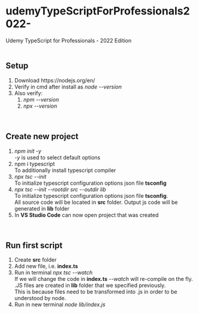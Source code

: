 # udemyTypeScriptForProfessionals2022-
Udemy TypeScript for Professionals - 2022 Edition<br />
<br />
## Setup
<ol>
<li> Download https://nodejs.org/en/ </li>
<li> Verify in cmd after install as <em>node --version</em> </li>
<li> Also verify:
<ol>
<li><em>npm --version</em> </li>
<li><em>npx --version</em> </li>
</ol>
</li>
</ol>
<br />
<h2>Create new project</h2>
<ol>
<li><em>npm init -y</em></li>
<em>-y</em> is used to select default options <br />
<li>npm i typescript</em></li> 
To additionally install typescript compiler <br />
<li><em>npx tsc --init</em></li> 
To initialize typescript configuration options json file <strong>tsconfig</strong><br />
<li><em>npx tsc --init --rootdir src --outdir lib</em></li> 
To initialize typescript configuration options json file <strong>tsconfig</strong>. <br />
All source code will be located in <strong>src</strong> folder. Output js code will be generated in <strong>lib</strong> folder <br />
<li>In <strong>VS Studio Code</strong> can now open project that was created</li>
</ol>
<br />
<h2>Run first script</h2>
<ol>
<li>Create <strong>src</strong> folder</li>
<li>Add new file, i.e. <strong>index.ts</strong></li>
<li>Run in terminal <em>npx tsc --watch</em></li>
If we will change the code in <strong>index.ts</strong> <em>--watch</em> will re-compile on the fly. <br />
.JS files are created in <strong>lib</strong> folder that we specified previously. <br />
This is because files need to be transformed into .js in order to be understood by node. <br />
<li>Run in new terminal <em>node lib/index.js</em></li>
</ol>